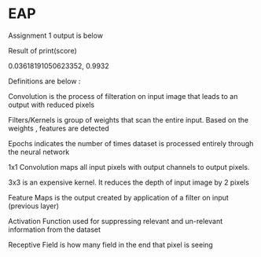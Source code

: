 # EAP

Assignment 1 output is below


Result of print(score)

0.03618191050623352, 0.9932


Definitions  are below :

Convolution is the process of filteration on input image that leads to an output with reduced pixels

Filters/Kernels is group of weights that scan the entire input. Based on the weights , features are detected

Epochs indicates the number of times dataset is processed entirely through the neural network

1x1 Convolution maps all input pixels with output channels to output pixels. 

3x3 is an expensive kernel. It reduces the depth of input image by 2 pixels

Feature Maps is the output created by application of a filter on input (previous layer)

Activation Function used for suppressing relevant and un-relevant information from the dataset

Receptive Field is how many field in the end that pixel is seeing

